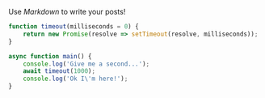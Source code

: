 
Use *Markdown* to write your posts!

```javascript
function timeout(milliseconds = 0) {
    return new Promise(resolve => setTimeout(resolve, milliseconds));
}

async function main() {
    console.log('Give me a second...');
    await timeout(1000);
    console.log('Ok I\'m here!');
}
```
